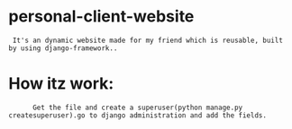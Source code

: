 # personal-client-website

     It's an dynamic website made for my friend which is reusable, built by using django-framework..

# How itz work:
          Get the file and create a superuser(python manage.py createsuperuser).go to django administration and add the fields.
